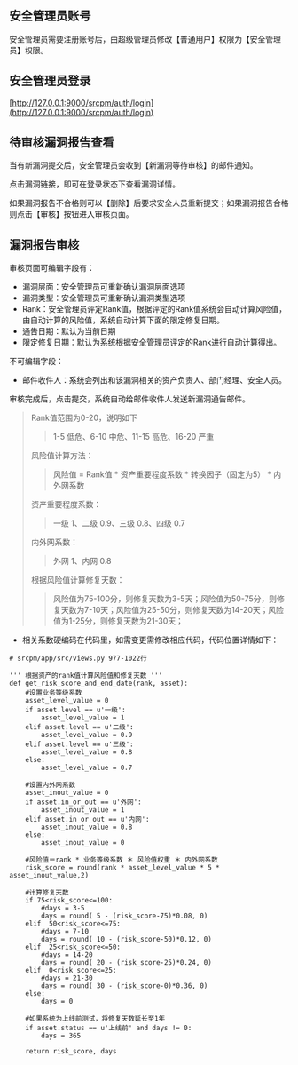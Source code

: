 ## 安全管理员账号

安全管理员需要注册账号后，由超级管理员修改【普通用户】权限为【安全管理员】权限。

## 安全管理员登录

[http://127.0.0.1:9000/srcpm/auth/login](http://127.0.0.1:9000/srcpm/auth/login)

## 待审核漏洞报告查看

当有新漏洞提交后，安全管理员会收到【新漏洞等待审核】的邮件通知。

点击漏洞链接，即可在登录状态下查看漏洞详情。

如果漏洞报告不合格则可以【删除】后要求安全人员重新提交；如果漏洞报告合格则点击【审核】按钮进入审核页面。

## 漏洞报告审核

审核页面可编辑字段有：
* 漏洞层面：安全管理员可重新确认漏洞层面选项
* 漏洞类型：安全管理员可重新确认漏洞类型选项
* Rank：安全管理员评定Rank值，根据评定的Rank值系统会自动计算风险值，由自动计算的风险值，系统自动计算下面的限定修复日期。
* 通告日期：默认为当前日期
* 限定修复日期：默认为系统根据安全管理员评定的Rank进行自动计算得出。

不可编辑字段：
* 邮件收件人：系统会列出和该漏洞相关的资产负责人、部门经理、安全人员。

审核完成后，点击提交，系统自动给邮件收件人发送新漏洞通告邮件。

> Rank值范围为0-20，说明如下
>> 1-5 低危、6-10 中危、11-15 高危、16-20 严重
>
> 风险值计算方法：
>> 风险值 = Rank值 * 资产重要程度系数 * 转换因子（固定为5） * 内外网系数
>
> 资产重要程度系数：
>> 一级 1、二级 0.9、三级 0.8、四级 0.7
>>
> 内外网系数：
>> 外网 1、内网 0.8
>>
> 根据风险值计算修复天数：
>> 风险值为75-100分，则修复天数为3-5天；风险值为50-75分，则修复天数为7-10天；风险值为25-50分，则修复天数为14-20天；风险值为1-25分，则修复天数为21-30天；

* 相关系数硬编码在代码里，如需变更需修改相应代码，代码位置详情如下：

```
# srcpm/app/src/views.py 977-1022行

''' 根据资产的rank值计算风险值和修复天数 '''
def get_risk_score_and_end_date(rank, asset):
    #设置业务等级系数
    asset_level_value = 0
    if asset.level == u'一级':
        asset_level_value = 1
    elif asset.level == u'二级':
        asset_level_value = 0.9
    elif asset.level == u'三级':
        asset_level_value = 0.8
    else:
        asset_level_value = 0.7

    #设置内外网系数
    asset_inout_value = 0
    if asset.in_or_out == u'外网':
        asset_inout_value = 1
    elif asset.in_or_out == u'内网':
        asset_inout_value = 0.8
    else:
        asset_inout_value = 0

    #风险值＝rank * 业务等级系数 ＊ 风险值权重 ＊ 内外网系数
    risk_score = round(rank * asset_level_value * 5 * asset_inout_value,2)

    #计算修复天数
    if 75<risk_score<=100:
        #days = 3-5
        days = round( 5 - (risk_score-75)*0.08, 0)
    elif  50<risk_score<=75:
        #days = 7-10
        days = round( 10 - (risk_score-50)*0.12, 0)
    elif  25<risk_score<=50:
        #days = 14-20
        days = round( 20 - (risk_score-25)*0.24, 0)
    elif  0<risk_score<=25:
        #days = 21-30
        days = round( 30 - (risk_score-0)*0.36, 0)
    else:
        days = 0

    #如果系统为上线前测试，将修复天数延长至1年
    if asset.status == u'上线前' and days != 0:
        days = 365

    return risk_score, days
```
